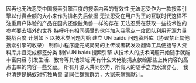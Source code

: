 因再也无法忍受中国搜索引擎百度的搜索内容的有效性
无法忍受作为一款搜索引擎以付费金额的大小来作为排名先后依据
无法忍受在用户为王的互联时代这样不注重用户体验的产品在国内还像独角兽一样的存在
无法忍受在获取一些技术性的参考要去墙外的世界
特呼吁有相同感受的伙伴加入我零点一度团队利用开源力量挑战百度
计划如下 
以技术类问题为始 建立 UN baidu 问题资料库（协议禁止其他搜索引擎的收录）
 制作小程序能完成简易的上传或者转发及翻译工具便捷导入资料库并且完成标签分类
制作UN baidu搜索引擎 
从技术人的技术问题开始随手就能丰富内容
引发生活、教育等其他领域
再有什么大佬能捐点款给那些上传内容的高点击率的内容一些奖励。
所有开源人共同努力，所有人的随手之力水滴穿石。
我也清楚是蚂蚁对抗独角兽
请同仁群策群力，大家来献策献计。
